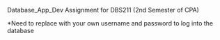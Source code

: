 Database_App_Dev Assignment for DBS211 (2nd Semester of CPA)

*Need to replace with your own username and password to log into the database
